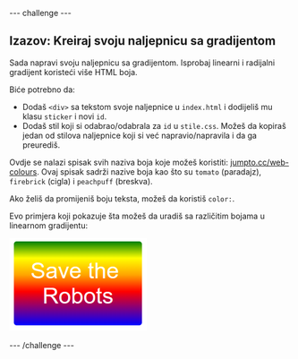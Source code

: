 \--- challenge \---

## Izazov: Kreiraj svoju naljepnicu sa gradijentom

Sada napravi svoju naljepnicu sa gradijentom. Isprobaj linearni i radijalni gradijent koristeći više HTML boja.

Biće potrebno da:

+ Dodaš `<div>` sa tekstom svoje naljepnice u `index.html` i dodijeliš mu klasu `sticker` i novi `id`.
+ Dodaš stil koji si odabrao/odabrala za `id` u `stile.css`. Možeš da kopiraš jedan od stilova naljepnice koji si već napravio/napravila i da ga preurediš. 

Ovdje se nalazi spisak svih naziva boja koje možeš koristiti: [jumpto.cc/web-colours](http://jumpto.cc/web-colours). Ovaj spisak sadrži nazive boja kao što su `tomato` (paradajz), `firebrick` (cigla) i `peachpuff` (breskva).

Ako želiš da promijeniš boju teksta, možeš da koristiš `color:`.

Evo primjera koji pokazuje šta možeš da uradiš sa različitim bojama u linearnom gradijentu:

![screenshot](images/stickers-save-robots.png)

\--- /challenge \---